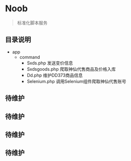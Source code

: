 Noob
===============

> 标准化脚本服务

## 目录说明

- app
    - command
         - Sxds.php   发送变价信息
         - Sxdsgoods.php 爬取神仙代售商品及价格入库
         - Dd.php    维护DD373商品信息
         - Selenium.php  调用Selenium组件爬取神仙代售账号

## 待维护

## 待维护

## 待维护

## 待维护
